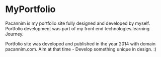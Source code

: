 # MyPortfolio
Pacannim is my portfolio site fully designed and developed by myself. Portfolio development was part of my front end technologies learning Journey.

Portfolio site was developed and published in the year 2014 with domain pacannim.com.
Aim at that time - Develop something unique in design. :)
